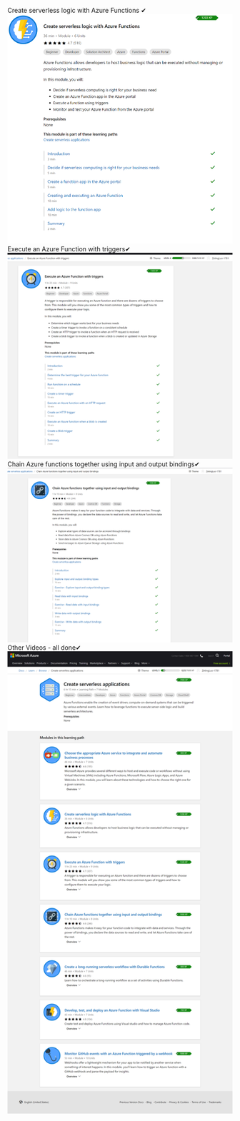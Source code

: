 Create serverless logic with Azure Functions ✔
<br />
<img src="https://github.com/HicirTech/MSA-P1-Serverless-BusWeatherReminder/blob/master/screenshots/vTask1.jpg" width="765"><br />
Execute an Azure Function with triggers✔
<br />
<img src="https://github.com/HicirTech/MSA-P1-Serverless-BusWeatherReminder/blob/master/screenshots/vTask2.png" width="765"><br />
Chain Azure functions together using input and output bindings✔
<br /><img src="https://github.com/HicirTech/MSA-P1-Serverless-BusWeatherReminder/blob/master/screenshots/vTask3.png" width="765"><br />
Other Videos - all done✔<br /><img src="https://github.com/HicirTech/MSA-P1-Serverless-BusWeatherReminder/blob/master/screenshots/vTask-ALL.png" width="765"><br />